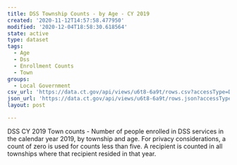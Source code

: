 ```yaml
---
title: DSS Township Counts - by Age - CY 2019
created: '2020-11-12T14:57:58.477950'
modified: '2020-12-04T18:58:30.618564'
state: active
type: dataset
tags:
  - Age
  - Dss
  - Enrollment Counts
  - Town
groups:
  - Local Government
csv_url: 'https://data.ct.gov/api/views/u6t8-6a9t/rows.csv?accessType=DOWNLOAD'
json_url: 'https://data.ct.gov/api/views/u6t8-6a9t/rows.json?accessType=DOWNLOAD'
layout: post

---
```

DSS CY 2019 Town counts - Number of people enrolled in DSS services in the calendar year 2019, by township and age.
For privacy considerations, a count of zero is used for counts less than five.
A recipient is counted in all townships where that recipient resided in that year.

